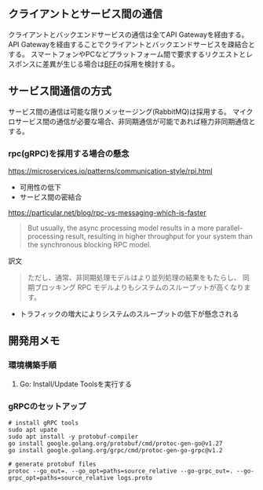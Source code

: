 
## クライアントとサービス間の通信

クライアントとバックエンドサービスの通信は全てAPI Gatewayを経由する。
API Gatewayを経由することでクライアントとバックエンドサービスを疎結合とする。
スマートフォンやPCなどプラットフォーム間で要求するリクエストとレスポンスに差異が生じる場合は[BFF](https://learn.microsoft.com/en-us/azure/architecture/patterns/backends-for-frontends)の採用を検討する。

## サービス間通信の方式

サービス間の通信は可能な限りメッセージング(RabbitMQ)は採用する。
マイクロサービス間の通信が必要な場合、非同期通信が可能であれば極力非同期通信とする。

### rpc(gRPC)を採用する場合の懸念

https://microservices.io/patterns/communication-style/rpi.html

* 可用性の低下
* サービス間の密結合

https://particular.net/blog/rpc-vs-messaging-which-is-faster

> But usually, the async processing model results in a more parallel-processing result, 
> resulting in higher throughput for your system than the synchronous blocking RPC model.

訳文

> ただし、通常、非同期処理モデルはより並列処理の結果をもたらし、
> 同期ブロッキング RPC モデルよりもシステムのスループットが高くなります。

* トラフィックの増大によりシステムのスループットの低下が懸念される

## 開発用メモ

### 環境構築手順

1. Go: Install/Update Toolsを実行する

### gRPCのセットアップ

```
# install gRPC tools
sudo apt upate
sudo apt install -y protobuf-compiler
go install google.golang.org/protobuf/cmd/protoc-gen-go@v1.27
go install google.golang.org/grpc/cmd/protoc-gen-go-grpc@v1.2
```

```
# generate protobuf files
protoc --go_out=. --go_opt=paths=source_relative --go-grpc_out=. --go-grpc_opt=paths=source_relative logs.proto
```